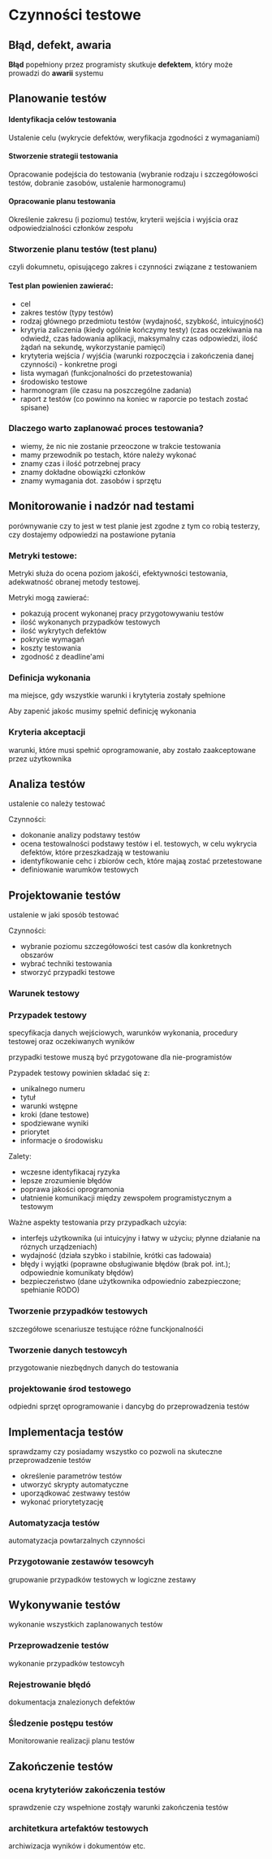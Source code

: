 # Czynności testowe

<!-- 7 zasad, co to testowanie, po co testowanie, weryfikacja a walidacja, planowanie testów -->

## Błąd, defekt, awaria
**Błąd** popełniony przez programisty skutkuje **defektem**, który może prowadzi do **awarii** systemu

## Planowanie testów

#### Identyfikacja celów testowania
Ustalenie celu (wykrycie defektów, weryfikacja zgodności z wymaganiami)

#### Stworzenie strategii testowania
Opracowanie podejścia do testowania (wybranie rodzaju i szczegółowości testów, dobranie zasobów, ustalenie harmonogramu)

#### Opracowanie planu testowania
Określenie zakresu (i poziomu) testów, kryterii wejścia i wyjścia oraz odpowiedzialności członków zespołu

### Stworzenie planu testów (test planu)
czyli dokumnetu, opisującego zakres i czynności związane z testowaniem

#### Test plan powienien zawierać:
- cel
- zakres testów (typy testów)
- rodzaj głównego przedmiotu testów (wydajność, szybkość, intuicyjność)
- krytyria zaliczenia (kiedy ogólnie kończymy testy) (czas oczekiwania na odwiedź, czas ładowania aplikacji, maksymalny czas odpowiedzi, ilość żądań na sekundę, wykorzystanie pamięci)
- krytyteria wejścia / wyjśćia (warunki rozpoczęcia i zakończenia danej czynności) - konkretne progi
- lista wymagań (funkcjonalności do przetestowania)
- środowisko testowe
- harmonogram (ile czasu na poszczególne zadania)
- raport z testów (co powinno na koniec w raporcie po testach zostać spisane)
  
### Dlaczego warto zaplanować proces testowania?
- wiemy, że nic nie zostanie przeoczone w trakcie testowania
- mamy przewodnik po testach, które należy wykonać
- znamy czas i ilość potrzebnej pracy
- znamy dokładne obowiązki członków
- znamy wymagania dot. zasobów i sprzętu

## Monitorowanie i nadzór nad testami

porównywanie czy to jest w test planie jest zgodne z tym co robią testerzy, czy dostajemy odpowiedzi na postawione pytania

### Metryki testowe:
Metryki służa do ocena poziom jakośći, efektywności testowania, adekwatność obranej metody testowej.

Metryki mogą zawierać:
- pokazują procent wykonanej pracy przygotowywaniu testów
- ilość wykonanych przypadków testowych
- ilość wykrytych defektów
- pokrycie wymagań
- koszty testowania
- zgodność z deadline'ami

### Definicja wykonania 
ma miejsce, gdy wszystkie warunki i krytyteria zostały spełnione

Aby zapenić jakośc musimy spełnić definicję wykonania

### Kryteria akceptacji
warunki, które musi spełnić oprogramowanie, aby zostało zaakceptowane przez użytkownika

## Analiza testów

ustalenie co należy testować

Czynności:
- dokonanie analizy podstawy testów
- ocena testowalności podstawy testów i el. testowych, w celu wykrycia defektów, które przeszkadzają w testowaniu
- identyfikowanie cehc i zbiorów cech, które majaą zostać przetestowane
- definiowanie warumków testowych 

## Projektowanie testów

ustalenie w jaki sposób testować

Czynności:
- wybranie poziomu szczegółowości test casów dla konkretnych obszarów
- wybrać techniki testowania
- stworzyć przypadki testowe

### Warunek testowy

### Przypadek testowy
specyfikacja danych wejściowych, warunków wykonania, procedury testowej oraz oczekiwanych wyników

przypadki testowe muszą być przygotowane dla nie-programistów

Pzypadek testowy powinien składać się z:
 - unikalnego numeru
 - tytuł
 - warunki wstępne
 - kroki (dane testowe)
 - spodziewane wyniki
 - priorytet
 - informacje o środowisku

Zalety:
 - wczesne identyfikacaj ryzyka
 - lepsze zrozumienie błędów
 - poprawa jakości oprogramonia
 - ułatnienie komunikacji między zewspołem programistycznym a testowym

Ważne aspekty testowania  przy przypadkach użcyia:
- interfejs użytkownika (ui intuicyjny i łatwy w użyciu; płynne działanie na róznych urządzeniach)
- wydajność (działa szybko i stabilnie, krótki cas ładowaia)
- błędy i wyjątki (poprawne obsługiwanie błędów (brak poł. int.); odpowiednie komunikaty błędów)
- bezpieczeństwo (dane użytkownika odpowiednio zabezpieczone; spełnianie RODO)

<!--
Aplikacja Travel:
znajdzie najlepsze trasy, hotele, resturacje, a także pomożę w organizacji wyjazdu zaarządzaniu dokumentami

1. Planowanie podróży:
wyszukiwanie optymalnych tras
rezerwacj hoteli i restauracji
tworzenie harmonogramu podróży
2. Zarządzanie dokumentacją
przechowywanie elektrobucznych kopii
dokumentów podróży (bilety, itp.)
szybki dostęp do potrzebnych informacji
3. Wsparcie dla podróżnika:
dostęp do informaci o miejscu docelowym
funkcje społecznościowe (dzielenie się doświadczeniami)
-->

### Tworzenie przypadków testowych
szczegółowe scenariusze testujące różne funckjonalnośći

### Tworzenie danych testowcyh
przygotowanie niezbędnych danych do testowania

### projektowanie środ testowego
odpiedni sprzęt oprogramowanie i dancybg do przeprowadzenia testów

## Implementacja testów

sprawdzamy czy posiadamy wszystko co pozwoli na skuteczne przeprowadzenie testów
 - określenie parametrów testów
 - utworzyć skrypty automatyczne
 - uporządkować zestwawy testów
 - wykonać priorytetyzację

### Automatyzacja testów
automatyzacja powtarzalnych czynności

### Przygotowanie zestawów tesowcyh
grupowanie przypadków testowych w logiczne zestawy

## Wykonywanie testów

wykonanie wszystkich zaplanowanych testów

### Przeprowadzenie testów
wykonanie przypadków testowcyh

### Rejestrowanie błędó
dokumentacja znalezionych defektów

### Śledzenie postępu testów
Monitorowanie realizacji planu testów

<!--## Analiza wyników testów

### Ocena wyników testów
analziza wyników pod kątem zgoności z oczekwianiami

### Weryfikacja defektów
Poprwaność zgłoszoncyh testów

### Raporotwanie
przygotowanie raportów-->

## Zakończenie testów

### ocena krytyteriów zakończenia testów
sprawdzenie czy wspełnione zostąły warunki zakończenia testów

### architetkura artefaktów testowych
archiwizacja wyników i dokumentów etc.
